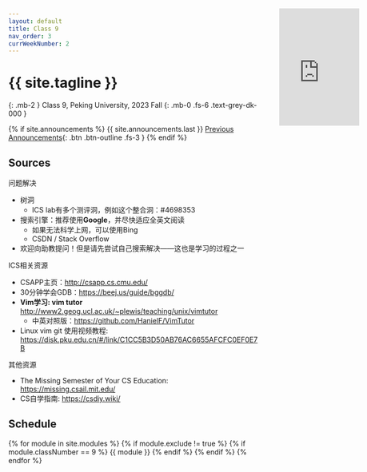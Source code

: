 ```yaml
---
layout: default
title: Class 9
nav_order: 3
currWeekNumber: 2
---
```

 
# {{ site.tagline }}
{: .mb-2 }
Class 9, Peking University, 2023 Fall
{: .mb-0 .fs-6 .text-grey-dk-000 }

{% if site.announcements %}
{{ site.announcements.last }}
[Previous Announcements](announcements.md){: .btn .btn-outline .fs-3 }
{% endif %}
## Sources
问题解决
- 树洞
    - ICS lab有多个测评洞，例如这个整合洞：#4698353
- 搜索引擎：推荐使用**Google**，并尽快适应全英文阅读
    - 如果无法科学上网，可以使用Bing
    - CSDN / Stack Overflow
- 欢迎向助教提问！但是请先尝试自己搜索解决——这也是学习的过程之一

ICS相关资源
- CSAPP主页：http://csapp.cs.cmu.edu/
- 30分钟学会GDB：https://beej.us/guide/bggdb/
- **Vim学习: vim tutor**  http://www2.geog.ucl.ac.uk/~plewis/teaching/unix/vimtutor
    - 中英对照版：https://github.com/HanielF/VimTutor
- Linux vim git 使用视频教程: https://disk.pku.edu.cn/#/link/C1CC5B3D50AB76AC6655AFCFC0EF0E7B

其他资源
- The Missing Semester of Your CS Education: https://missing.csail.mit.edu/
- CS自学指南: https://csdiy.wiki/

## Schedule
{% for module in site.modules %}
{% if module.exclude != true %}
{% if module.classNumber == 9 %}
<a name="week-{{module.weekNumber}}"></a>
{{ module }}
{% endif %}
{% endif %}
{% endfor %}

<iframe src="https://www.random.org/widgets/integers/iframe.php?title=True+Random+Number+Generator&amp;buttontxt=Generate&amp;width=160&amp;height=235&amp;border=on&amp;bgcolor=%23FFFFFF&amp;txtcolor=%23777777&amp;altbgcolor=%23808080&amp;alttxtcolor=%23FFFFFF&amp;defaultmin=1&amp;defaultmax=17&amp;fixed=off" frameborder="0" width="160" height="235" style="min-height:235px;" scrolling="no" longdesc="https://www.random.org/integers/"></iframe>
<style>iframe { display: block; position: fixed; top: 60px; right: 30px;}</style>
